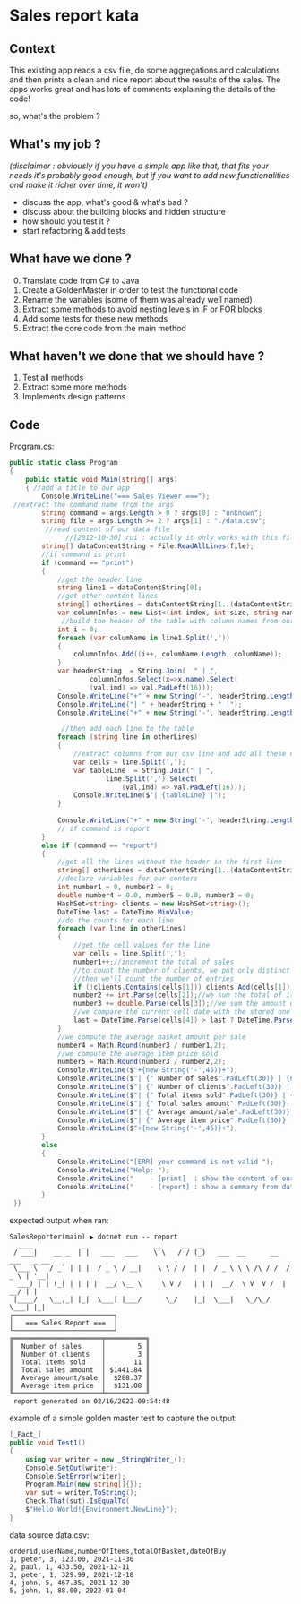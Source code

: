 # Sales report kata

## Context

This existing app reads a csv file, do some aggregations and calculations and then prints a clean and nice report about the results of the sales. The apps works great and has lots of comments explaining the details of the code! 

so, what's the problem ?

## What's my job ?

_(disclaimer : obviously if you have a simple app like that, that fits your needs it's probably good enough, but if you want to add new functionalities and make it richer over time, it won't)_

- discuss the app, what's good & what's bad ?
- discuss about the building blocks and hidden structure
- how should you test it ?
- start refactoring & add tests

## What have we done ?

0. Translate code from C# to Java
1. Create a GoldenMaster in order to test the functional code
2. Rename the variables (some of them was already well named)
3. Extract some methods to avoid nesting levels in IF or FOR blocks
4. Add some tests for these new methods
5. Extract the core code from the main method

## What haven't we done that we should have ?

1. Test all methods
2. Extract some more methods
3. Implements design patterns

## Code

Program.cs:
```c#
public static class Program  
{  
 	public static void Main(string[] args)  
 	{ //add a title to our app    
		Console.WriteLine("=== Sales Viewer ===");  
 //extract the command name from the args    
		string command = args.Length > 0 ? args[0] : "unknown";    
		string file = args.Length >= 2 ? args[1] : "./data.csv";  
		 //read content of our data file    
			  //[2012-10-30] rui : actually it only works with this file, maybe it's a good idea to pass file //name as parameter to this app later?    
		string[] dataContentString = File.ReadAllLines(file);    
		//if command is print    
		if (command == "print")    
      	{    
			//get the header line    
			string line1 = dataContentString[0];    
			//get other content lines    
			string[] otherLines = dataContentString[1..(dataContentString.Length)];  
			var columnInfos = new List<(int index, int size, string name)>();  
			 //build the header of the table with column names from our data file    
			int i = 0;  
			foreach (var columName in line1.Split(','))  
			{ 
				columnInfos.Add((i++, columName.Length, columName));  
			}  
			var headerString  = String.Join(  " | ",   
					columnInfos.Select(x=>x.name).Select(  
			 		(val,ind) => val.PadLeft(16)));  
			Console.WriteLine("+" + new String('-', headerString.Length + 2) + "+");  
			Console.WriteLine("| " + headerString + " |");  
			Console.WriteLine("+" + new String('-', headerString.Length +2 ) + "+");  

			 //then add each line to the table    
			foreach (string line in otherLines)    
			{   
				//extract columns from our csv line and add all these cells to the line    
				var cells = line.Split(',');  
			 	var tableLine  = String.Join(" | ",   
						line.Split(',').Select(  
			 				(val,ind) => val.PadLeft(16)));  
			 	Console.WriteLine($"| {tableLine} |");  
			}
			
			Console.WriteLine("+" + new String('-', headerString.Length+2) + "+");  
			// if command is report  
		}   
		else if (command == "report")    
		{    
			//get all the lines without the header in the first line    
			string[] otherLines = dataContentString[1..(dataContentString.Length)];    
			//declare variables for our conters    
			int number1 = 0, number2 = 0;    
			double number4 = 0.0, number5 = 0.0, number3 = 0;    
			HashSet<string> clients = new HashSet<string>();    
			DateTime last = DateTime.MinValue;    
			//do the counts for each line    
			foreach (var line in otherLines)    
			{ 
				//get the cell values for the line    
				var cells = line.Split(',');    
				number1++;//increment the total of sales    
				//to count the number of clients, we put only distinct names in a hashset 
				//then we'll count the number of entries 
				if (!clients.Contains(cells[1])) clients.Add(cells[1]);    
				number2 += int.Parse(cells[2]);//we sum the total of items sold here    
				number3 += double.Parse(cells[3]);//we sum the amount of each sell    
				//we compare the current cell date with the stored one and pick the higher
				last = DateTime.Parse(cells[4]) > last ? DateTime.Parse(cells[4]) : last;    
			}   
			//we compute the average basket amount per sale    
			number4 = Math.Round(number3 / number1,2);    
			//we compute the average item price sold    
			number5 = Math.Round(number3 / number2,2);    
			Console.WriteLine($"+{new String('-',45)}+");  
			Console.WriteLine($"| {" Number of sales".PadLeft(30)} | {number1.ToString().PadLeft(10)} |");  
			Console.WriteLine($"| {" Number of clients".PadLeft(30)} | {clients.Count.ToString().PadLeft(10)} |");  
			Console.WriteLine($"| {" Total items sold".PadLeft(30)} | {number2.ToString().PadLeft(10)} |");  
			Console.WriteLine($"| {" Total sales amount".PadLeft(30)} | {Math.Round(number3,2).ToString().PadLeft(10)} |");  
			Console.WriteLine($"| {" Average amount/sale".PadLeft(30)} | {number4.ToString().PadLeft(10)} |");  
			Console.WriteLine($"| {" Average item price".PadLeft(30)} | {number5.ToString().PadLeft(10)} |");  
			Console.WriteLine($"+{new String('-',45)}+");  
		}
		else    
		{    
			Console.WriteLine("[ERR] your command is not valid ");    
			Console.WriteLine("Help: ");    
			Console.WriteLine("    - [print]  : show the content of our commerce records in data.csv");    
			Console.WriteLine("    - [report] : show a summary from data.csv records ");    
		}  
 }}
```

expected output when ran:
```shell
SalesReporter(main) ▶ dotnet run -- report                                                                     
  ____            _                 __     __  _                                  
 / ___|    __ _  | |   ___   ___    \ \   / / (_)   ___  __      __   ___   _ __  
 \___ \   / _` | | |  / _ \ / __|    \ \ / /  | |  / _ \ \ \ /\ / /  / _ \ | '__|                                  
  ___) | | (_| | | | |  __/ \__ \     \ V /   | | |  __/  \ V  V /  |  __/ | |                                     
 |____/   \__,_| |_|  \___| |___/      \_/    |_|  \___|   \_/\_/    \___| |_|                                                                                                                     
┌─────────────────────────┐
│   === Sales Report ===  │
└─────────────────────────┘
╔══════════════════════╤══════════╗
║  Number of sales     │        5 ║
║  Number of clients   │        3 ║
║  Total items sold    │       11 ║
║  Total sales amount  │ $1441.84 ║
║  Average amount/sale │  $288.37 ║
║  Average item price  │  $131.08 ║
╚══════════════════════╧══════════╝
 report generated on 02/16/2022 09:54:48

```

example of a simple golden master test to capture the output:
```csharp
[_Fact_]
public void Test1()
{
	using var writer = new _StringWriter_();
 	Console.SetOut(writer);
 	Console.SetError(writer);
	Program.Main(new string[]{});
	var sut = writer.ToString();
	Check.That(sut).IsEqualTo(
	$"Hello World!{Environment.NewLine}");
}
```

data source data.csv:
```csv
orderid,userName,numberOfItems,totalOfBasket,dateOfBuy  
1, peter, 3, 123.00, 2021-11-30  
2, paul, 1, 433.50, 2021-12-11  
3, peter, 1, 329.99, 2021-12-18  
4, john, 5, 467.35, 2021-12-30  
5, john, 1, 88.00, 2022-01-04
```
